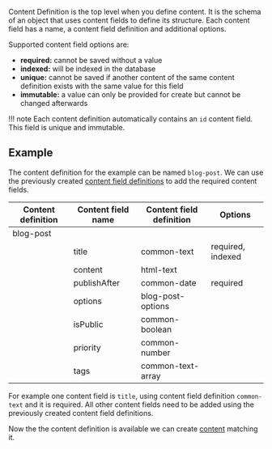 Content Definition is the top level when you define content. It is the schema of an object that uses content fields to define its structure. Each content field has a name, a content field definition and additional options.

Supported content field options are:

- **required:** cannot be saved without a value
- **indexed:** will be indexed in the database
- **unique:** cannot be saved if another content of the same content definition exists with the same value for this field
- **immutable:** a value can only be provided for create but cannot be changed afterwards

!!! note 
    Each content definition automatically contains an `id` content field. This field is unique and immutable.

## Example

The content definition for the example can be named `blog-post`. We can use the previously created [content field definitions](./content-field-definition.md#example) to add the required content fields. 

| Content definition | Content field name | Content field definition | Options           |
| ------------------ | ------------------ | ------------------------ | ----------------- |
| blog-post          |                    |                          |                   |
|                    | title              | common-text              | required, indexed |
|                    | content            | html-text                |                   |
|                    | publishAfter       | common-date              | required          |
|                    | options            | blog-post-options        |                   |
|                    | isPublic           | common-boolean           |                   |
|                    | priority           | common-number            |                   |
|                    | tags               | common-text-array        |                   |

For example one content field is `title`, using content field definition `common-text` and it is required. All other content fields need to be added using the previously created content field definitions. 

Now the the content definition is available we can create [content](./content.md) matching it.